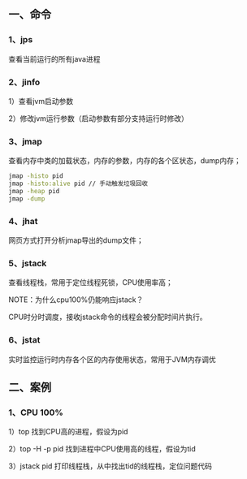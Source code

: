 <!-- date: 2020.07.16 22:34 -->
## 一、命令

### 1、jps

查看当前运行的所有java进程

### 2、jinfo

1）查看jvm启动参数

2）修改jvm运行参数（启动参数有部分支持运行时修改）

### 3、jmap

查看内存中类的加载状态，内存的参数，内存的各个区状态，dump内存；

```bash
jmap -histo pid
jmap -histo:alive pid // 手动触发垃圾回收
jmap -heap pid
jmap -dump
```

### 4、jhat

网页方式打开分析jmap导出的dump文件；

### 5、jstack

查看线程栈，常用于定位线程死锁，CPU使用率高；

NOTE：为什么cpu100%仍能响应jstack？

CPU时分时调度，接收jstack命令的线程会被分配时间片执行。

### 6、jstat

实时监控运行时内存各个区的内存使用状态，常用于JVM内存调优

## 二、案例

### 1、CPU 100%

1）top 找到CPU高的进程，假设为pid

2）top -H -p pid 找到进程中CPU使用高的线程，假设为tid

3）jstack pid 打印线程栈，从中找出tid的线程栈，定位问题代码